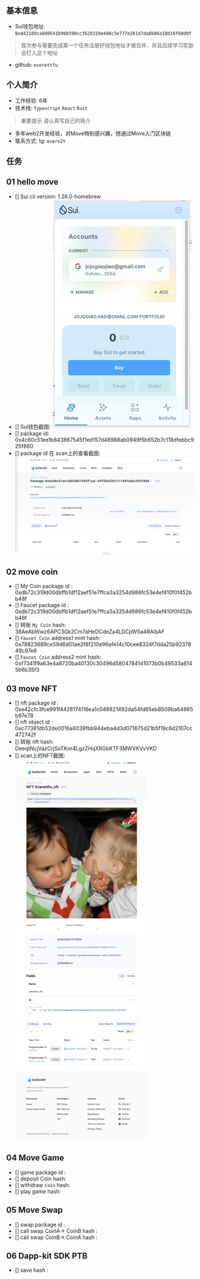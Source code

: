 ## 基本信息
- Sui钱包地址: `0xd42188ca0d0541b96b590cc3628319e498c5e777e26147da8b86a18d16f60d0f`
> 首次参与需要完成第一个任务注册好钱包地址才被合并，并且后续学习奖励会打入这个地址
- github: `everettfu`

## 个人简介
- 工作经验: 6年
- 技术栈: `Typescript` `React` `Rust`
> 重要提示 请认真写自己的简介
- 多年web2开发经验，对Move特别感兴趣，想通过Move入门区块链
- 联系方式: tg: `evere2t` 

## 任务

##   01 hello move  
- [] Sui cli version: 1.26.0-homebrew
- [] Sui钱包截图: ![Sui钱包截图](./images/wallet.png)
- [] package id: 0x4c60c51ee1b843867545f1ed157d48988ab0949f5b652b7c118dfebbc925f860
- [] package id 在 scan上的查看截图:![Scan截图](./images/package.png)

##   02 move coin
- [] My Coin package id : 0xdb72c319d00dbffb1df12aef51e7ffca3a3254d986fc53e4ef410f0f452bb48f
- [] Faucet package id : 0xdb72c319d00dbffb1df12aef51e7ffca3a3254d986fc53e4ef410f0f452bb48f
- [] 转账 `My Coin` hash: 38AeAbWwz6APC3Gk2Cm7aHeDCdeZa4LDCpW5a4RAibAF
- [] `Faucet Coin` address1 mint hash: 0x78823689ce59d6d01ae2f8f210e96efe14c10cee8324f7dda25b9237849c97e6
- [] `Faucet Coin` address2 mint hash: 0xf7341f9a63e4a8720ba40130c30496d5804784141073b0b49533a8145b6b35f3

##   03 move NFT
- [] nft package id : 0xe42cfc3fce991f4428174116ea1c048821492da54fd65eb8509ba64865b97e78
- [] nft object id : 0xc77381db52de0016a8039fbb944eba4d3d071675d21b5f19c8d2107cc472742f
- [] 转账 nft  hash: DeeqtNcjVazCrjSoTKnr4LgzZHqXRGbKTF3MWVKVvVKD
- [] scan上的NFT截图:![Scan截图](./images/nft.png)

##   04 Move Game
- [] game package id :
- [] deposit Coin hash:
- [] withdraw `Coin` hash:
- [] play game hash:

##   05 Move Swap
- [] swap package id :
- [] call swap CoinA-> CoinB  hash :
- [] call swap CoinB-> CoinA  hash :

##   06 Dapp-kit SDK PTB
- [] save hash :

